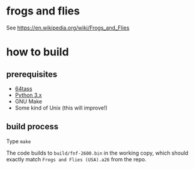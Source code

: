 # frogs and flies

See https://en.wikipedia.org/wiki/Frogs_and_Flies

# how to build

## prerequisites

* [64tass](http://tass64.sourceforge.net/)
* [Python 3.x](https://www.python.org/)
* GNU Make
* Some kind of Unix (this will improve!)

## build process

Type `make`

The code builds to `build/fnf-2600.bin` in the working copy, which
should exactly match `Frogs and Flies (USA).a26` from the repo.

